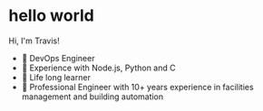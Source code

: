 # hello world
Hi, I'm Travis!
- 🔨 DevOps Engineer
- 📜 Experience with Node.js, Python and C
- 🏫 Life long learner
- 👷 Professional Engineer with 10+ years experience in facilities management and building automation
<!---
- 💞️ I’m looking to collaborate on ...
- 📫 How to reach me ...


traviscancode604/traviscancode604 is a ✨ special ✨ repository because its `README.md` (this file) appears on your GitHub profile.
You can click the Preview link to take a look at your changes.
--->
